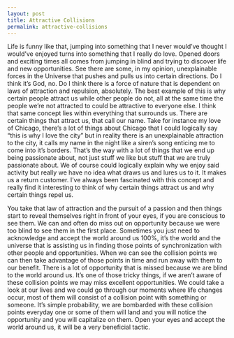 ```yaml
---
layout: post
title: Attractive Collisions
permalink: attractive-collisions
---
```




Life is funny like that, jumping into something that I never would’ve thought I would’ve enjoyed turns into something that I really do love. Opened doors and exciting times all comes from jumping in blind and trying to discover life and new opportunities. See there are some, in my opinion, unexplainable forces in the Universe that pushes and pulls us into certain directions. Do I think it’s God, no. Do I think there is a force of nature that is dependent on laws of attraction and repulsion, absolutely. The best example of this is why certain people attract us while other people do not, all at the same time the people we’re not attracted to could be attractive to everyone else. I think that same concept lies within everything that surrounds us. There are certain things that attract us, that call our name. Take for instance my love of Chicago, there’s a lot of things about Chicago that I could logically say “this is why I love the city” but in reality there is an unexplainable attraction to the city, it calls my name in the night like a siren’s song enticing me to come into it’s borders. That’s the way with a lot of things that we end up being passionate about, not just stuff we like but stuff that we are truly passionate about. We of course could logically explain why we enjoy said activity but really we have no idea what draws us and lures us to it. It makes us a return customer. I’ve always been fascinated with this concept and really find it interesting to think of why certain things attract us and why certain things repel us.

You take that law of attraction and the pursuit of a passion and then things start to reveal themselves right in front of your eyes, if you are conscious to see them. We can and often do miss out on opportunity because we were too blind to see them in the first place. Sometimes you just need to acknowledge and accept the world around us 100%, it’s the world and the universe that is assisting us in finding those points of synchronization with other people and opportunities. When we can see the collision points we can then take advantage of those points in time and run away with them to our benefit. There is a lot of opportunity that is missed because we are blind to the world around us. It’s one of those tricky things, if we aren’t aware of these collision points we may miss excellent opportunities. We could take a look at our lives and we could go through our moments where life changes occur, most of them will consist of a collision point with something or someone. It’s simple probability, we are bombarded with these collision points everyday one or some of them will land and you will notice the opportunity and you will capitalize on them. Open your eyes and accept the world around us, it will be a very beneficial tactic.
